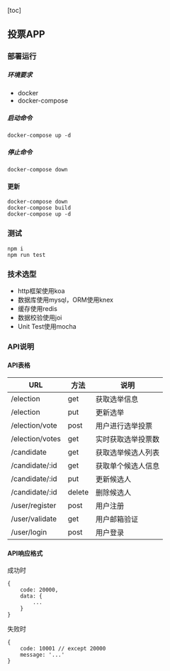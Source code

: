 [toc]

## 投票APP

### 部署运行
##### 环境要求
- docker
- docker-compose
##### 启动命令
```
docker-compose up -d
```
##### 停止命令
```
docker-compose down
```

#### 更新
```
docker-compose down
docker-compose build
docker-compose up -d
```

### 测试
```
npm i
npm run test
```

### 技术选型
- http框架使用koa
- 数据库使用mysql，ORM使用knex
- 缓存使用redis
- 数据校验使用joi
- Unit Test使用mocha

### API说明

#### API表格
URL | 方法 | 说明
---|---|---
/election | get | 获取选举信息
/election | put | 更新选举
/election/vote | post | 用户进行选举投票
/election/votes | get | 实时获取选举投票数
/candidate | get | 获取选举候选人列表
/candidate/:id | get | 获取单个候选人信息
/candidate/:id | put | 更新候选人
/candidate/:id | delete | 删除候选人
/user/register | post | 用户注册
/user/validate | get | 用户邮箱验证
/user/login | post | 用户登录

#### API响应格式
成功时
```
{
	code: 20000,
	data: {
		...
	}
}
```
失败时
```
{
	code: 10001 // except 20000
	message: '...'
}
```